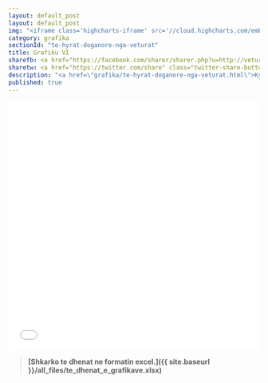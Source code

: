 ```yaml
---
layout: default_post
layout: default_post
img: "<iframe class='highcharts-iframe' src='//cloud.highcharts.com/embed/uduteb' style='border: 0; width: 100%; height: 400px'>&nbsp;</iframe>"
category: grafika
sectionId: "te-hyrat-doganore-nga-veturat"
title: Grafiku VI
sharefb: <a href="https://facebook.com/sharer/sharer.php?u=http://veturat.institutigap.org/grafika/te-hyrat-doganore-nga-veturat.html" target="_blank"><i class="fa fa-facebook">&nbsp;| Share on facebook</i> </a>
sharetw: <a href="https://twitter.com/share" class="twitter-share-button" data-url="http://veturat.institutigap.org/grafika/te-hyrat-doganore-nga-veturat.html" data-text="Të hyrat doganore nga veturat" data-via="institutiGAP" data-hashtags="EkonomiaEVeturave">Tweet</a>
description: "<a href=\"grafika/te-hyrat-doganore-nga-veturat.html\">Ky grafikon </a>paraqet të hyrat doganore nga veturat."
published: true
---
```










<iframe class="highcharts-iframe" src="//cloud.highcharts.com/embed/uduteb" style="border: 0; width: 100%; height: 500px">&nbsp;</iframe>

>**[Shkarko te dhenat ne formatin excel.]({{ site.baseurl }}/all_files/te_dhenat_e_grafikave.xlsx)**
